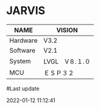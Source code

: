 # JARVIS

| NAME     | VISION      |
|----------|-------------|
| Hardware | V3.2        |
| Software | V2.1        |
| System   | LVGL　V８.１.０ |
| MCU      | ＥＳＰ３２       |

#Last update

2022-01-12 11:12:41
